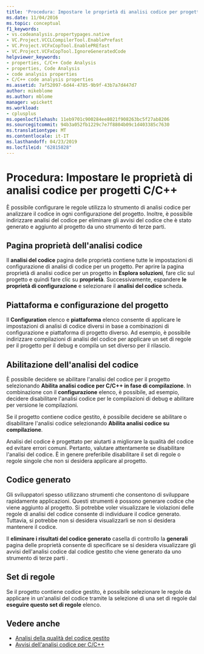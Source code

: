```yaml
---
title: 'Procedura: Impostare le proprietà di analisi codice per progetti C/C++'
ms.date: 11/04/2016
ms.topic: conceptual
f1_keywords:
- vs.codeanalysis.propertypages.native
- VC.Project.VCCLCompilerTool.EnablePrefast
- VC.Project.VCFxCopTool.EnablePREfast
- VC.Project.VCFxCopTool.IgnoreGeneratedCode
helpviewer_keywords:
- properties, C/C++ Code Analysis
- properties, Code Analysis
- code analysis properties
- C/C++ code analysis properties
ms.assetid: 7af52097-6d44-4785-9b9f-43b7a7d447d7
author: mikeblome
ms.author: mblome
manager: wpickett
ms.workload:
- cplusplus
ms.openlocfilehash: 11eb9701c900284ee8021f908263bc5f27ab8206
ms.sourcegitcommit: 94b3a052fb1229c7e7f8804b09c1d403385c7630
ms.translationtype: MT
ms.contentlocale: it-IT
ms.lasthandoff: 04/23/2019
ms.locfileid: "62815828"
---
```

# <a name="how-to-set-code-analysis-properties-for-cc-projects"></a>Procedura: Impostare le proprietà di analisi codice per progetti C/C++
È possibile configurare le regole utilizza lo strumento di analisi codice per analizzare il codice in ogni configurazione del progetto. Inoltre, è possibile indirizzare analisi del codice per eliminare gli avvisi del codice che è stato generato e aggiunto al progetto da uno strumento di terze parti.

## <a name="code-analysis-property-page"></a>Pagina proprietà dell'analisi codice
 Il **analisi del codice** pagina delle proprietà contiene tutte le impostazioni di configurazione di analisi di codice per un progetto. Per aprire la pagina proprietà di analisi codice per un progetto in **Esplora soluzioni**, fare clic sul progetto e quindi fare clic su **proprietà**. Successivamente, espandere **le proprietà di configurazione** e selezionare il **analisi del codice** scheda.

## <a name="project-configuration-and-platform"></a>Piattaforma e configurazione del progetto
 Il **Configuration** elenco e **piattaforma** elenco consente di applicare le impostazioni di analisi di codice diversi in base a combinazioni di configurazione e piattaforma di progetto diverso. Ad esempio, è possibile indirizzare compilazioni di analisi del codice per applicare un set di regole per il progetto per il debug e compila un set diverso per il rilascio.

## <a name="enabling-code-analysis"></a>Abilitazione dell'analisi del codice
 È possibile decidere se abilitare l'analisi del codice per il progetto selezionando **Abilita analisi codice per C/C++ in fase di compilazione**. In combinazione con il **configurazione** elenco, è possibile, ad esempio, decidere disabilitare l'analisi codice per le compilazioni di debug e abilitare per versione le compilazioni.

 Se il progetto contiene codice gestito, è possibile decidere se abilitare o disabilitare l'analisi codice selezionando **Abilita analisi codice su compilazione**.

 Analisi del codice è progettato per aiutarti a migliorare la qualità del codice ed evitare errori comuni. Pertanto, valutare attentamente se disabilitare l'analisi del codice. È in genere preferibile disabilitare il set di regole o regole singole che non si desidera applicare al progetto.

## <a name="generated-code"></a>Codice generato
 Gli sviluppatori spesso utilizzano strumenti che consentono di sviluppare rapidamente applicazioni. Questi strumenti è possono generare codice che viene aggiunto al progetto. Si potrebbe voler visualizzare le violazioni delle regole di analisi del codice consente di individuare il codice generato. Tuttavia, si potrebbe non si desidera visualizzarli se non si desidera mantenere il codice.

 Il **eliminare i risultati del codice generato** casella di controllo la **generali** pagina delle proprietà consente di specificare se si desidera visualizzare gli avvisi dell'analisi codice dal codice gestito che viene generato da uno strumento di terze parti .

## <a name="rule-sets"></a>Set di regole
 Se il progetto contiene codice gestito, è possibile selezionare le regole da applicare in un'analisi del codice tramite la selezione di una set di regole dal **eseguire questo set di regole** elenco.

## <a name="see-also"></a>Vedere anche

- [Analisi della qualità del codice gestito](../code-quality/code-analysis-for-managed-code-overview.md)
- [Avvisi dell'analisi codice per C/C++](../code-quality/code-analysis-for-c-cpp-warnings.md)